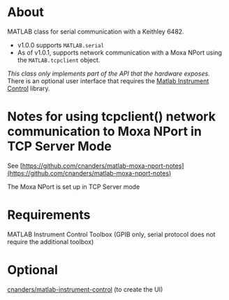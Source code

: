 # About

MATLAB class for serial communication with a Keithley 6482.  

- v1.0.0 supports `MATLAB.serial`
- As of v1.0.1, supports network communication with a Moxa NPort using the `MATLAB.tcpclient` object.  

*This class only implements part of the API that the hardware exposes.* There is an optional user interface that requires the [Matlab Instrument Control](https://github.com/cnanders/matlab-instrument-control) library.  

# Notes for using tcpclient() network communication to Moxa NPort in TCP Server Mode

See [https://github.com/cnanders/matlab-moxa-nport-notes](https://github.com/cnanders/matlab-moxa-nport-notes)

The Moxa NPort is set up in TCP Server mode

# Requirements

MATLAB Instrument Control Toolbox (GPIB only, serial protocol does not require the additional toolbox)

# Optional

[cnanders/matlab-instrument-control](https://github.com/cnanders/matlab-instrument-control) (to create the UI)